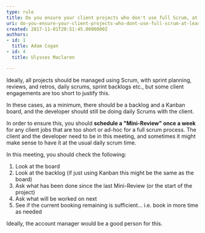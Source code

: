 ```yaml
---
type: rule
title: Do you ensure your client projects who don't use full Scrum, at least have a "Mini-Review"?
uri: do-you-ensure-your-client-projects-who-dont-use-full-scrum-at-least-have-a-mini-review
created: 2017-11-01T20:51:45.0000000Z
authors:
- id: 1
  title: Adam Cogan
- id: 4
  title: Ulysses Maclaren

---
```


Ideally, all projects should be managed using Scrum, with sprint planning, reviews, and retros, daily scrums, sprint backlogs etc., but some client engagements are too short to justify this.

In these cases, as a minimum, there should be a backlog and a Kanban board, and the developer should still be doing daily Scrums with the client.
 
In order to ensure this, you should **schedule a "Mini-Review" once a week** for any client jobs that are too short or ad-hoc for a full scrum process. The client and the developer need to be in this meeting, and sometimes it might make sense to have it at the usual daily scrum time.

In this meeting, you should check the following:

1. Look at the board
2. Look at the backlog (if just using Kanban this might be the same as the board)
3. Ask what has been done since the last Mini-Review (or the start of the project)
4. Ask what will be worked on next
5. See if the current booking remaining is sufficient... i.e. book in more time as needed


Ideally, the account manager would be a good person for this.
